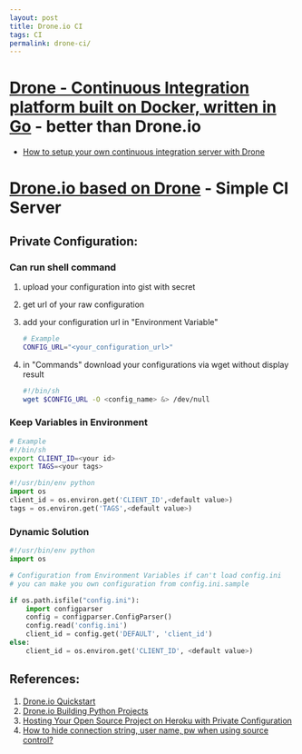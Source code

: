 ```yaml
---
layout: post
title: Drone.io CI
tags: CI
permalink: drone-ci/
---
```

# [Drone - Continuous Integration platform built on Docker, written in Go](https://github.com/drone/drone) -  better than Drone.io
- [How to setup your own continuous integration server with Drone](https://www.youtube.com/watch?v=pP3iRUC6EOM)

# [Drone.io based on Drone](https://drone.io) - Simple CI Server

## Private Configuration:

### Can run shell command

1. upload your configuration into gist with secret
2. get url of your raw configuration
3. add your configuration url in "Environment Variable"

   ```sh
   # Example
   CONFIG_URL="<your_configuration_url>"
   ```

4. in "Commands" download your configurations via wget without display result

   ```sh
   #!/bin/sh
   wget $CONFIG_URL -O <config_name> &> /dev/null
   ```
 
### Keep Variables in Environment

```sh
# Example
#!/bin/sh
export CLIENT_ID=<your id>
export TAGS=<your tags>
```

```python
#!/usr/bin/env python
import os
client_id = os.environ.get('CLIENT_ID',<default value>)
tags = os.environ.get('TAGS',<default value>)
```

### Dynamic Solution

```python
#!/usr/bin/env python
import os

# Configuration from Environment Variables if can't load config.ini
# you can make you own configuration from config.ini.sample

if os.path.isfile("config.ini"):
    import configparser
    config = configparser.ConfigParser()
    config.read('config.ini')
    client_id = config.get('DEFAULT', 'client_id')
else:
    client_id = os.environ.get('CLIENT_ID', <default value>)
```


## References:
1. [Drone.io Quickstart](http://docs.drone.io/quickstart.html)
2. [Drone.io Building Python Projects](http://docs.drone.io/python.html)
3. [Hosting Your Open Source Project on Heroku with Private Configuration](http://buddylindsey.com/hosting-your-open-source-project-on-heroku-with-private-configuration/)
4. [How to hide connection string, user name, pw when using source control?](http://stackoverflow.com/questions/3176918/how-to-hide-connection-string-user-name-pw-when-using-source-control)
